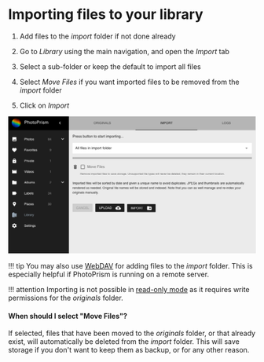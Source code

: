 # Importing files to your library #

1. Add files to the *import* folder if not done already

2. Go to *Library* using the main navigation, and open the *Import* tab

3. Select a sub-folder or keep the default to import all files

4. Select *Move Files* if you want imported files to be removed from the *import* folder

5. Click on *Import*

![Screenshot](img/import.png)

!!! tip
    You may also use [WebDAV](webdav.md) for adding files to the *import* folder.
    This is especially helpful if PhotoPrism is running on a remote server.

!!! attention
    Importing is not possible in [read-only mode](../settings/library.md) as it requires
    write permissions for the *originals* folder.
    
#### When should I select "Move Files"? ####

If selected, files that have been moved to the *originals* folder, or that already exist,
will automatically be deleted from the *import* folder.
This will save storage if you don't want to keep them as backup, or for any other reason.



